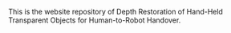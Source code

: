 This is the website repository of Depth Restoration of Hand-Held Transparent Objects for Human-to-Robot Handover.
